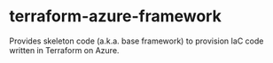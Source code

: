 # terraform-azure-framework
Provides skeleton code (a.k.a. base framework) to provision IaC code written in Terraform on Azure.
